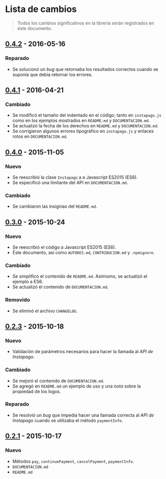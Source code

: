 # Lista de cambios

> Todos los cambios significativos en la librería serán registrados en éste documento.

## [0.4.2](https://github.com/abr4xas/node-instapago/tree/v0.4.2) - 2016-05-16

### Reparado

* Se solucionó un *bug* que retornaba los resultados correctos cuando se suponía que debía retornar los errores.

## [0.4.1](https://github.com/abr4xas/node-instapago/tree/v0.4.1) - 2016-04-21

### Cambiado

* Se modificó el tamaño del indentado en el código; tanto en `instapago.js` como en los ejemplos mostrados en `README.md` y `DOCUMENTACION.md`.
* Se actualizó la fecha de los derechos en `README.md` y `DOCUMENTACION.md`.
* Se corrigieron algunos errores tipográfico en `instapago.js` y enlaces rotos en `DOCUMENTACION.md`.

## [0.4.0](https://github.com/abr4xas/node-instapago/tree/v0.4.0) - 2015-11-05

### Nuevo

* Se reescribió la clase `Instapago` a a Javascript ES2015 (ES6).
* Se especificó una limitante del API en `DOCUMENTACION.md`.

### Cambiado

* Se cambiaron las insignias del `README.md`.

## [0.3.0](https://github.com/abr4xas/node-instapago/tree/v0.3.0) - 2015-10-24

### Nuevo

* Se reescribió el código a Javascript ES2015 (ES6).
* Éste documento, así como `AUTORES.md`, `CONTRIBUCION.md` y `.npmignore`.

### Cambiado

* Se simplificó el contenido de `README.md`. Asimismo, se actualizó el ejemplo a ES6.
* Se actualizó el contenido de `DOCUMENTACION.md`.

### Removido

* Se eliminó el archivo `CHANGELOG`.

## [0.2.3](https://github.com/abr4xas/node-instapago/tree/v0.2.3) - 2015-10-18

### Nuevo

* Validación de parámetros necesarios para hacer la llamada al *API de Instapago*.

### Cambiado

* Se mejoró el contenido de `DOCUMENTACION.md`.
* Se agregó en `README.md` un ejemplo de uso y una *nota* sobre la propiedad de los logos.

### Reparado

* Se resolvió un *bug* que impedía hacer una llamada correcta al *API de Instapago* cuando se utilizaba el método `paymentInfo`.

## [0.2.1](https://github.com/abr4xas/node-instapago/tree/v0.2.1) - 2015-10-17

### Nuevo

* Métodos `pay`, `continuePayment`, `cancelPayment`, `paymentInfo`.
* `DOCUMENTACION.md`
* `README.md`